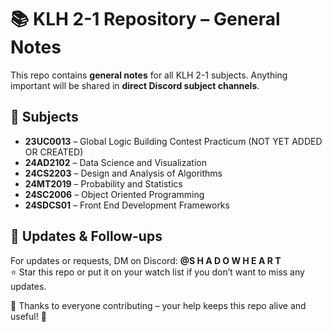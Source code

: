 # 📚 KLH 2-1 Repository – General Notes

This repo contains **general notes** for all KLH 2-1 subjects. Anything important will be shared in **direct Discord subject channels**.  

## 📖 Subjects

- **23UC0013** – Global Logic Building Contest Practicum  (NOT YET ADDED OR CREATED)
- **24AD2102** – Data Science and Visualization  
- **24CS2203** – Design and Analysis of Algorithms  
- **24MT2019** – Probability and Statistics  
- **24SC2006** – Object Oriented Programming  
- **24SDCS01** – Front End Development Frameworks  

## 🔄 Updates & Follow-ups

For updates or requests, DM on Discord: **@S H A D O W H E A R T**  
⭐ Star this repo or put it on your watch list if you don’t want to miss any updates.  

🙏 Thanks to everyone contributing – your help keeps this repo alive and useful! 🌟
